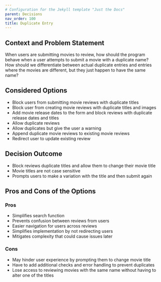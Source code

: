 ```yaml
---
# Configuration for the Jekyll template "Just the Docs"
parent: Decisions
nav_order: 100
title: Duplicate Entry
---
```

## Context and Problem Statement
When users are submitting movies to review, how should the program behave when a user attempts to submit a movie with a duplicate name? How should we differentiate between actual duplicate entries and entries where the movies are different, but they just happen to have the same name?

## Considered Options
* Block users from submitting movie reviews with duplicate titles
* Block user from creating movie reviews with duplicate titles and images
* Add movie release dates to the form and block reviews with duplicate release dates and titles
* Allow duplicate reviews 
* Allow duplicates but give the user a warning
* Append duplicate movie reviews to existing movie reviews
* Redirect user to update existing review 

## Decision Outcome
* Block reviews duplicate titles and allow them to change their movie title
* Movie titles are not case sensitive
* Prompts users to make a variation with the title and then submit again

## Pros and Cons of the Options

### Pros
* Simplifies search function
* Prevents confusion between reviews from users
* Easier navigation for users across reviews
* Simplifies implementation by not redirecting users
* Mitigates complexity that could cause issues later

### Cons
* May hinder user experience by prompting them to change movie title
* Have to add additional checks and error handling to prevent duplicates
* Lose access to reviewing movies with the same name without having to alter one of the titles